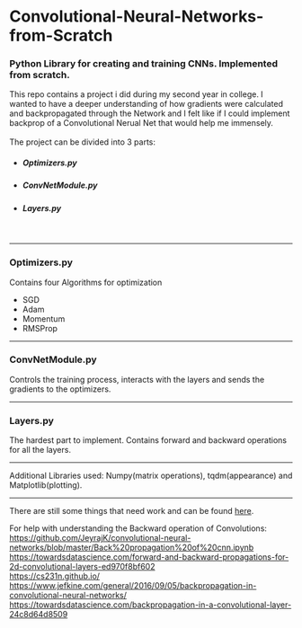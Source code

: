 # Convolutional-Neural-Networks-from-Scratch
### Python Library for creating and training CNNs. Implemented from scratch.


This repo contains a project i did during my second year in college.
I wanted to have a deeper understanding of how gradients were calculated and backpropagated through the Network and I felt like if I could implement backprop of a Convolutional Nerual Net that would help me immensely.<br/> <br/>
The project can be divided into 3 parts:

* ##### **Optimizers.py**
* ##### **ConvNetModule.py**
* ##### **Layers.py**


<br/>

___
### **Optimizers.py**
Contains four Algorithms for optimization
* SGD
* Adam
* Momentum
* RMSProp

___
### **ConvNetModule.py**
Controls the training process, interacts with the layers and sends the gradients to the optimizers.

___
### **Layers.py**
The hardest part to implement. Contains forward and backward operations for all the layers.

___
Additional Libraries used: Numpy(matrix operations), tqdm(appearance) and Matplotlib(plotting).
___

There are still some things that need work and can be found [here](https://github.com/Cabbagito/Convolutional-Neural-Networks-from-Scratch/issues "Issues").

For help with understanding the Backward operation of Convolutions: <br/>
https://github.com/JeyrajK/convolutional-neural-networks/blob/master/Back%20propagation%20of%20cnn.ipynb <br/>
https://towardsdatascience.com/forward-and-backward-propagations-for-2d-convolutional-layers-ed970f8bf602 <br/>
https://cs231n.github.io/ <br/>
https://www.jefkine.com/general/2016/09/05/backpropagation-in-convolutional-neural-networks/ <br/>
https://towardsdatascience.com/backpropagation-in-a-convolutional-layer-24c8d64d8509
